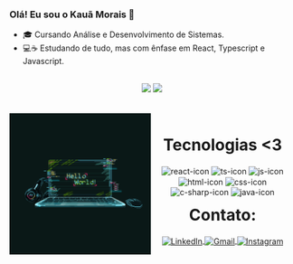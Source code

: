 ### Olá! Eu sou o Kauã Morais 👋


- 🎓 Cursando Análise e Desenvolvimento de Sistemas.
- 💻☕ Estudando de tudo, mas com ênfase em React, Typescript e Javascript.

<br/>

<div align="center">
    <img height="180em" src="https://github-readme-stats.vercel.app/api?username=moraiskaua&show_icons=true&theme=material-palenight&include_all_commits=true&count_private=true"/>
    <img height="180em" src="https://github-readme-stats.vercel.app/api/top-langs/?username=moraiskaua&layout=compact&langs_count=7&theme=material-palenight"/>
</div>

<br/>

<div  align="center"> 
  <div style="display: inline_block"><br>
    <img align="left" height="250" alt="coding-time" src="./code.gif">
    <h1 align="center">Tecnologias <3</h1>
    <img align="center" height="30" width="40" alt="react-icon" src="https://cdn.jsdelivr.net/gh/devicons/devicon/icons/react/react-original-wordmark.svg">
    <img align="center" height="30" width="40" alt="ts-icon"  src="https://cdn.jsdelivr.net/gh/devicons/devicon/icons/typescript/typescript-plain.svg">
    <img align="center" height="30" width="40" alt="js-icon"  src="https://cdn.jsdelivr.net/gh/devicons/devicon/icons/javascript/javascript-plain.svg">
    <img align="center" height="30" width="40" alt="html-icon" src="https://cdn.jsdelivr.net/gh/devicons/devicon/icons/html5/html5-plain-wordmark.svg">
    <img align="center" height="30" width="40" alt="css-icon" src="https://cdn.jsdelivr.net/gh/devicons/devicon/icons/css3/css3-plain-wordmark.svg">
    <img align="center" height="30" width="40" alt="c-sharp-icon" src="https://cdn.jsdelivr.net/gh/devicons/devicon/icons/csharp/csharp-plain.svg">
    <img align="center" height="30" width="40" alt="java-icon" src="https://cdn.jsdelivr.net/gh/devicons/devicon/icons/java/java-original-wordmark.svg">
   </div>
</div>

<div align="center">
    <h1 align="center" style="margin-top: 15px">Contato:</h1>
    <a href="https://www.linkedin.com/in/kauamorais03/" target="_blank"> <img align="center" height="30" alt="LinkedIn" src="https://img.shields.io/badge/LinkedIn-0077B5?style=for-the-badge&logo=linkedin&logoColor=white"/>
    <a href="mailto:moraiskaua03@gmail.com/" target="_blank"> <img align="center" height="30" alt="Gmail" src="https://img.shields.io/badge/Gmail-D14836?style=for-the-badge&logo=gmail&logoColor=white"/>
    <a href="https://www.instagram.com/_moraisx/" target="_blank"> <img align="center" height="30" alt="Instagram" src="https://img.shields.io/badge/Instagram-E4405F?style=for-the-badge&logo=instagram&logoColor=white"/>
</div>
